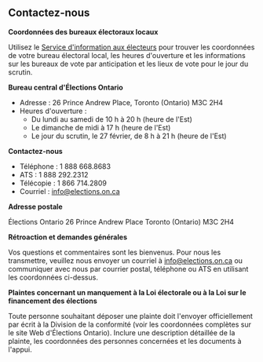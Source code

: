 ﻿## Contactez-nous

**Coordonnées des bureaux électoraux locaux**

Utilisez le [Service d'information aux électeurs](https://voterinformationservice.elections.on.ca/fr/election/search) pour trouver les coordonnées de votre bureau électoral local, les heures d'ouverture et les informations sur les bureaux de vote par anticipation et les lieux de vote pour le jour du scrutin.

**Bureau central d'Élections Ontario**

* Adresse : 26 Prince Andrew Place, Toronto (Ontario) M3C 2H4
* Heures d'ouverture :
    * Du lundi au samedi de 10 h à 20 h (heure de l'Est)
    * Le dimanche de midi à 17 h (heure de l'Est)
    * Le jour du scrutin, le 27 février, de 8 h à 21 h (heure de l'Est)

**Contactez-nous**

* Téléphone : 1 888 668.8683
* ATS : 1 888 292.2312
* Télécopie : 1 866 714.2809
* Courriel : info@elections.on.ca

**Adresse postale**

Élections Ontario
26 Prince Andrew Place
Toronto (Ontario)
M3C 2H4

**Rétroaction et demandes générales**

Vos questions et commentaires sont les bienvenus. Pour nous les transmettre, veuillez nous envoyer un courriel à info@elections.on.ca ou communiquer avec nous par courrier postal, téléphone ou ATS en utilisant les coordonnées ci-dessus.

**Plaintes concernant un manquement à la Loi électorale ou à la Loi sur le financement des élections**

Toute personne souhaitant déposer une plainte doit l'envoyer officiellement par écrit à la Division de la conformité (voir les coordonnées complètes sur le site Web d'Élections Ontario). Inclure une description détaillée de la plainte, les coordonnées des personnes concernées et les documents à l'appui.
